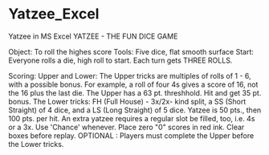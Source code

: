 # Yatzee_Excel
Yatzee in MS Excel
YATZEE - THE FUN DICE GAME

Object: To roll the highes score	Tools: Five dice, flat smooth surface
Start: Everyone rolls a die, high roll to start. Each turn gets THREE ROLLS. 

Scoring: Upper and Lower: 
	The Upper tricks are multiples of rolls of 1 - 6, with a possible bonus. For example, a roll of four 4s gives 	 a score of 16, not the 16 plus the last die. The Upper has a 63 pt. threshhold. Hit and get 35 pt. bonus. 
	The Lower tricks:  FH (Full House) - 3x/2x- kind split, a SS (Short Straight) of 4 dice, and a LS (Long Straight) 	of 5 dice. Yatzee is 50 pts., then 100 pts. per hit. An extra yatzee requires a regular slot be filled, too, i.e. 	4s or a 3x.  Use 'Chance' whenever. Place zero "0" scores in red ink. Clear boxes before replay.
OPTIONAL :  Players must complete the Upper before the Lower tricks.
